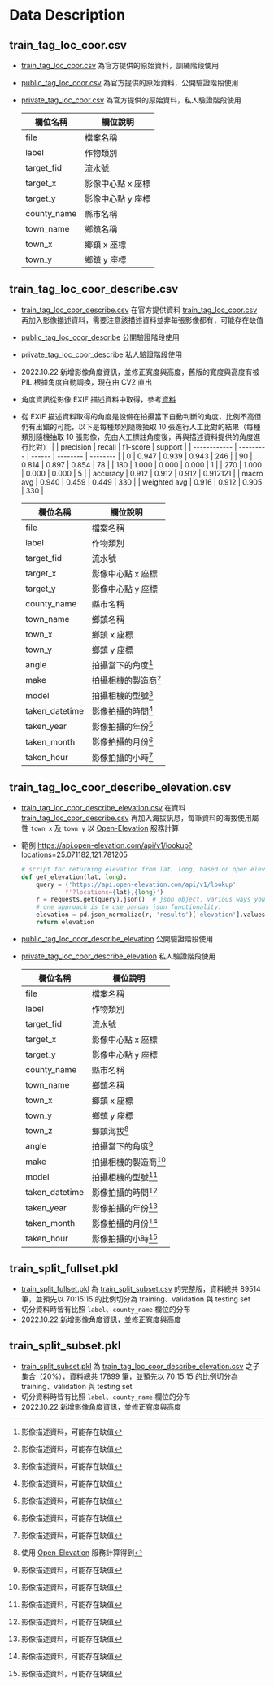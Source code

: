 # Data Description

## train_tag_loc_coor.csv
- [train_tag_loc_coor.csv](train_tag_loc_coor.csv) 為官方提供的原始資料，訓練階段使用
- [public_tag_loc_coor.csv](public_tag_loc_coor.csv) 為官方提供的原始資料，公開驗證階段使用
- [private_tag_loc_coor.csv](private_tag_loc_coor.csv) 為官方提供的原始資料，私人驗證階段使用

    | 欄位名稱        | 欄位說明             |
    | --------------- | -------------------- |
    | file            | 檔案名稱             |
    | label           | 作物類別             |
    | target\_fid     | 流水號               |
    | target\_x       | 影像中心點 x 座標    |
    | target\_y       | 影像中心點 y 座標    |
    | county\_name    | 縣市名稱             |
    | town\_name      | 鄉鎮名稱             |
    | town\_x         | 鄉鎮 x 座標          |
    | town\_y         | 鄉鎮 y 座標          |

## train_tag_loc_coor_describe.csv
- [train_tag_loc_coor_describe.csv](train_tag_loc_coor_describe.csv) 在官方提供資料 [train_tag_loc_coor.csv](train_tag_loc_coor.csv) 再加入影像描述資料，需要注意該描述資料並非每張影像都有，可能存在缺值
- [public_tag_loc_coor_describe](public_tag_loc_coor_describe.csv) 公開驗證階段使用
- [private_tag_loc_coor_describe](private_tag_loc_coor_describe.csv) 私人驗證階段使用
- 2022.10.22 新增影像角度資訊，並修正寬度與高度，舊版的寬度與高度有被 PIL 根據角度自動調換，現在由 CV2 直出
- 角度資訊從影像 EXIF 描述資料中取得，參考[資料](https://stackoverflow.com/questions/13872331/rotating-an-image-with-orientation-specified-in-exif-using-python-without-pil-in)
- 從 EXIF 描述資料取得的角度是設備在拍攝當下自動判斷的角度，比例不高但仍有出錯的可能，以下是每種類別隨機抽取 10 張進行人工比對的結果（每種類別隨機抽取 10 張影像，先由人工標註角度後，再與描述資料提供的角度進行比對）
    |              | precision | recall | f1-score | support  |
    | ------------ | --------- | ------ | -------- | -------- |
    | 0            | 0.947     | 0.939  | 0.943    | 246      |
    | 90           | 0.814     | 0.897  | 0.854    | 78       |
    | 180          | 1.000     | 0.000  | 0.000    | 1        |
    | 270          | 1.000     | 0.000  | 0.000    | 5        |
    | accuracy     | 0.912     | 0.912  | 0.912    | 0.912121 |
    | macro avg    | 0.940     | 0.459  | 0.449    | 330      |
    | weighted avg | 0.916     | 0.912  | 0.905    | 330      |


    | 欄位名稱        | 欄位說明             |
    | --------------- | -------------------- |
    | file            | 檔案名稱             |
    | label           | 作物類別             |
    | target\_fid     | 流水號               |
    | target\_x       | 影像中心點 x 座標    |
    | target\_y       | 影像中心點 y 座標    |
    | county\_name    | 縣市名稱             |
    | town\_name      | 鄉鎮名稱             |
    | town\_x         | 鄉鎮 x 座標          |
    | town\_y         | 鄉鎮 y 座標          |
    | angle           | 拍攝當下的角度[^2] |
    | make            | 拍攝相機的製造商[^2] |
    | model           | 拍攝相機的型號[^2]   |
    | taken\_datetime | 影像拍攝的時間[^2]   |
    | taken\_year     | 影像拍攝的年份[^2]   |
    | taken\_month    | 影像拍攝的月份[^2]   |
    | taken\_hour     | 影像拍攝的小時[^2]   |

[^2]: 影像描述資料，可能存在缺值  

## train_tag_loc_coor_describe_elevation.csv
- [train_tag_loc_coor_describe_elevation.csv](train_tag_loc_coor_describe_elevation.csv) 在資料 [train_tag_loc_coor_describe.csv](train_tag_loc_coor_describe.csv) 再加入海拔訊息，每筆資料的海拔使用屬性 `town_x` 及 `town_y` 以 [Open-Elevation](https://open-elevation.com/) 服務計算
- 範例 https://api.open-elevation.com/api/v1/lookup?locations=25.071182,121.781205

    ```python
    # script for returning elevation from lat, long, based on open elevation data, which in turn is based on SRTM
    def get_elevation(lat, long):
        query = ('https://api.open-elevation.com/api/v1/lookup'
                f'?locations={lat},{long}')
        r = requests.get(query).json()  # json object, various ways you can extract value
        # one approach is to use pandas json functionality:
        elevation = pd.json_normalize(r, 'results')['elevation'].values[0]
        return elevation
    ```
- [public_tag_loc_coor_describe_elevation](public_tag_loc_coor_describe_elevation.csv) 公開驗證階段使用
- [private_tag_loc_coor_describe_elevation](private_tag_loc_coor_describe_elevation.csv) 私人驗證階段使用

    | 欄位名稱        | 欄位說明             |
    | --------------- | -------------------- |
    | file            | 檔案名稱             |
    | label           | 作物類別             |
    | target\_fid     | 流水號               |
    | target\_x       | 影像中心點 x 座標    |
    | target\_y       | 影像中心點 y 座標    |
    | county\_name    | 縣市名稱             |
    | town\_name      | 鄉鎮名稱             |
    | town\_x         | 鄉鎮 x 座標          |
    | town\_y         | 鄉鎮 y 座標          |
    | town\_z         | 鄉鎮海拔[^1]         |
    | angle           | 拍攝當下的角度[^2] |
    | make            | 拍攝相機的製造商[^2] |
    | model           | 拍攝相機的型號[^2]   |
    | taken\_datetime | 影像拍攝的時間[^2]   |
    | taken\_year     | 影像拍攝的年份[^2]   |
    | taken\_month    | 影像拍攝的月份[^2]   |
    | taken\_hour     | 影像拍攝的小時[^2]   |

[^1]: 使用 [Open-Elevation](https://open-elevation.com/) 服務計算得到  


## train_split_fullset.pkl
- [train_split_fullset.pkl](train_split_fullset.pkl) 為 [train_split_subset.csv](train_split_subset.csv) 的完整版，資料總共 89514 筆，並預先以 70:15:15 的比例切分為 training、validation 與 testing set
- 切分資料時皆有比照 `label`、`county_name` 欄位的分布
- 2022.10.22 新增影像角度資訊，並修正寬度與高度


## train_split_subset.pkl
- [train_split_subset.pkl](train_split_subset.pkl) 為 [train_tag_loc_coor_describe_elevation.csv](train_tag_loc_coor_describe_elevation.csv) 之子集合（20%），資料總共 17899 筆，並預先以 70:15:15 的比例切分為 training、validation 與 testing set
- 切分資料時皆有比照 `label`、`county_name` 欄位的分布
- 2022.10.22 新增影像角度資訊，並修正寬度與高度



